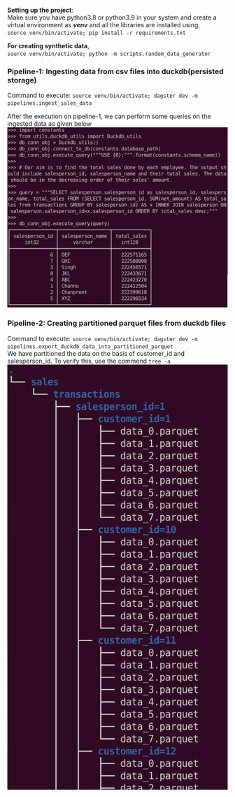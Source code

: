 **Setting up the project**:<br>
Make sure you have python3.8 or python3.9 in your system and create a virtual environment as ***venv*** and all the libraries are installed using,<br>
`source venv/bin/activate; pip install -r requirements.txt`

**For creating synthetic data**,<br>
`source venv/bin/activate; python -m scripts.random_data_generator`

### **Pipeline-1: Ingesting data from csv files into duckdb(persisted storage)**<br>
Command to execute: `source venv/bin/activate; dagster dev -m pipelines.ingest_sales_data`

After the execution on pipeline-1, we can perform some queries on the ingested data as given below<br>
![Output of the experiment-1](./output_images/Correlated_Query_Join.png)
<br>
### **Pipeline-2: Creating partitioned parquet files from duckdb files**
Command to execute: `source venv/bin/activate; dagster dev -m pipelines.export_duckdb_data_into_partitioned_parquet`<br>
We have partitioned the data on the basis of customer_id and salesperson_id. To verify this, use the commend `tree -a`
<br>
![Output of the partitioned data in parquet](./output_images/partitioned_parquet.png)
